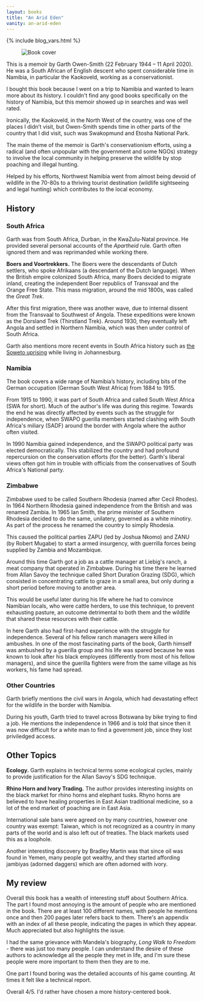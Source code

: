 ```yaml
---
layout: books
title: "An Arid Eden"
vanity: an-arid-eden
---
```


{% include blog_vars.html %}

<figure class="image_float_left">
  <img src="{{site.url}}/resources/books/arid-eden.jpg" alt="Book cover" />
</figure>

This is a memoir by Garth Owen-Smith (22 February 1944 – 11 April 2020). He was a South African of English descent who spent considerable time in Namibia, in particular the Kaokoveld, working as a conservationist.

I bought this book because I went on a trip to Namibia and wanted to learn more about its history. I couldn't find any good books specifically on the history of Namibia, but this memoir showed up in searches and was well rated.

Ironically, the Kaokoveld, in the North West of the country, was one of the places I didn’t visit, but Owen-Smith spends time in other parts of the country that I did visit, such was Swakopmund and Etosha National Park.

The main theme of the memoir is Garth's conservationism efforts, using a radical (and often unpopular with the government and some NGOs) strategy to involve the local community in helping preserve the wildlife by stop poaching and illegal hunting.

Helped by his efforts, Northwest Namibia went from almost being devoid of wildlife in the 70-80s to a thriving tourist destination (wildlife sightseeing and legal hunting) which contributes to the local economy.

## History


### South Africa

Garth was from South Africa, Durban, in the KwaZulu-Natal province. He provided several personal accounts of the *Apartheid* rule. Garth often ignored them and was reprimanded while working there.

**Boers and Voortrekkers.** The Boers were the descendants of Dutch settlers, who spoke Afrikaans (a descendant of the Dutch language). When the British empire colonized South Africa, many Boers decided to migrate inland, creating the independent Boer republics of Transvaal and the Orange Free State. This mass migration, around the mid 1800s, was called the *Great Trek*.

After this first migration, there was another wave, due to internal dissent from the Transvaal to Southwest of Angola. These expeditions were known as the Dorsland Trek (Thirstland Trek). Around 1930, they eventually left Angola and settled in Northern Namibia, which was then under control of South Africa.

Garth also mentions more recent events in South Africa history such as [the Soweto uprising](https://en.wikipedia.org/wiki/Soweto_uprising) while living in Johannesburg.

### Namibia

The book covers a wide range of Namibia’s history, including bits of the German occupation (German South West Africa) from 1884 to 1915.

From 1915 to 1990, it was part of South Africa and called South West Africa (SWA for short). Much of the author's life was during this regime. Towards the end he was directly affected by events such as the struggle for independence, when SWAPO guerilla members started clashing with South Africa's miliary (SADF) around the border with Angola where the author often visited.

In 1990 Namibia gained independence, and the SWAPO political party was elected democratically. This stabilized the country and had profound repercursion on the conservation efforts (for the better). Garth's liberal views often got him in trouble with officials from the conservatives of South Africa's National party.

### Zimbabwe

Zimbabwe used to be called Southern Rhodesia (named after Cecil Rhodes). In 1964 Northern Rhodesia gained independence from the British and was renamed Zambia. In 1965 Ian Smith, the prime minister of Southern Rhodesia decided to do the same, unilatery, governed as a white minotiry. As part of the process he renamed the country to simply Rhodesia.

This caused the political parties ZAPU (led by Joshua Nkomo) and ZANU (by Robert Mugabe) to start a armed insurgency, with guerrilla forces being supplied by Zambia and Mozambique.

Around this time Garth got a job as a cattle manager at Liebig's ranch, a meat company that operated in Zimbabwe. During his time there he learned from Allan Savoy the technique called Short Duration Grazing (SDG), which consisted in concentrating cattle to graze in a small area, but only during a short period before moving to another area.

This would be useful later during his life where he had to convince Namibian locals, who were cattle herders, to use this technique, to prevent exhausting pasture, an outcome detrimental to both them and the wildlife that shared these resources with their cattle.

In here Garth also had first-hand experience with the struggle for independence. Several of his fellow ranch managers were killed in ambushes. In one of the most fascinating parts of the book, Garth himself was ambushed by a guerilla group and his life was spared because he was known to look after his black employees (differently from most of his fellow managers), and since the guerilla fighters were from the same village as his workers, his fame had spread.

### Other Countries

Garth briefly mentions the civil wars in Angola, which had devastating effect for the wildlife in the border with Namibia.

During his youth, Garth tried to travel across Botswana by bike trying to find a job. He mentions the independence in 1966 and is told that since then it was now difficult for a white man to find a government job, since they lost priviledged access.

## Other Topics

**Ecology.** Garth explains in technical terms some ecological cycles, mainly to provide justification for the Allan Savoy's SDG technique.

**Rhino Horn and Ivory Trading.** The author provides interesting insights on the black market for rhino horns and elephant tusks. Rhyno horns are believed to have healing properties in East Asian traditional medicine, so a lot of the end market of poaching are in East Asia.

International sale bans were agreed on by many countries, however one country was exempt: Taiwan, which is not recognized as a country in many parts of the world and is also left out of treaties. The black markets used this as a loophole.

Another interesting discovery by Bradley Martin was that since oil was found in Yemen, many people got wealthy, and they started affording jambiyas (adorned daggers) which are often adorned with ivory.

## My review

Overall this book has a wealth of interesting stuff about Southern Africa. The part I found most annoying is the amount of people who are mentioned in the book. There are at least 100 different names, with people he mentions once and then 200 pages later refers back to them. There's an appendix with an index of all these people, indicating the pages in which they appear. Much appreciated but also highlights the issue.

I had the same grievance with Mandela's biography, *Long Walk to Freedom* - there was just too many people. I can understand the desire of these authors to acknowledge all the people they met in life, and I'm sure these people were more important to them then they are to me.

One part I found boring was the detailed accounts of his game counting. At times it felt like a technical report.

Overall 4/5. I'd rather have chosen a more history-centered book.
